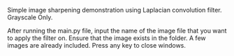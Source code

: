 Simple image sharpening demonstration using Laplacian convolution filter. Grayscale Only.

After running the main.py file, input the name of the image file that you want to apply the filter on. Ensure that the image exists in the folder. A few images are already included. Press any key to close windows.
